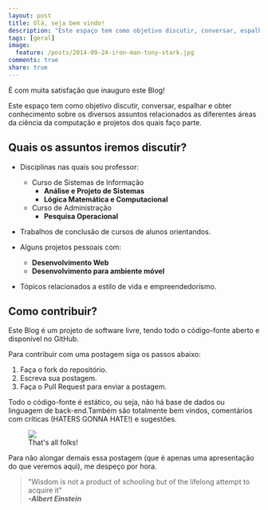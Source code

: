 ```yaml
---
layout: post
title: Olá, seja bem vindo!
description: "Este espaço tem como objetivo discutir, conversar, espalhar e obter conhecimento sobre os diversos assuntos relacionados a diferentes áreas da ciência e projetos dos quais faço parte."
tags: [geral]
image:
  feature: /posts/2014-09-24-iron-man-tony-stark.jpg
comments: true
share: true
---
```


É com muita satisfação que inauguro este Blog!

Este espaço tem como objetivo discutir, conversar, espalhar e obter conhecimento sobre os diversos assuntos relacionados as diferentes áreas da ciência da computação e projetos dos quais faço parte. 

## Quais os assuntos iremos discutir?

* Disciplinas nas quais sou professor:
	* Curso de Sistemas de Informação
		* __Análise e Projeto de Sistemas__
		* __Lógica Matemática e Computacional__
	* Curso de Administração
		* __Pesquisa Operacional__

* Trabalhos de conclusão de cursos de alunos orientandos.

* Alguns projetos pessoais com:
	* __Desenvolvimento Web__ 
	* __Desenvolvimento para ambiente móvel__

* Tópicos relacionados a estilo de vida e empreendedorismo.

## Como contribuir?

Este Blog é um projeto de software livre, tendo todo o código-fonte aberto e disponível no GitHub.

Para contribuir com uma postagem siga os passos abaixo:

1. Faça o fork do repositório.
2. Escreva sua postagem.
3. Faça o Pull Request para enviar a postagem.

Todo o código-fonte é estático, ou seja, não há base de dados ou linguagem de back-end.Também são totalmente bem vindos, comentários com críticas (HATERS GONNA HATE!) e sugestões.

<figure>
	<img src="/posts/that_s_all_folks.jpg"  />
	<figcaption>That's all folks!</figcaption>
</figure>

Para não alongar demais essa postagem (que é apenas uma apresentação do que veremos aqui), me despeço por hora.

> "Wisdom is not a product of schooling but of the lifelong attempt to acquire it"<br/>
__*-Albert Einstein*__
